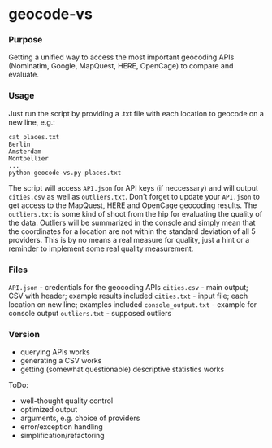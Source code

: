 geocode-vs
==========

### Purpose

Getting a unified way to access the most important geocoding APIs (Nominatim, Google, MapQuest, HERE, OpenCage) to compare and evaluate.

### Usage

Just run the script by providing a .txt file with each location to geocode on a new line, e.g.:

    cat places.txt  
    Berlin  
    Amsterdam  
    Montpellier
    ...
    python geocode-vs.py places.txt
  
The script will access `API.json` for API keys (if neccessary) and will output `cities.csv` as well as `outliers.txt`. Don't forget to update your `API.json` to get access to the MapQuest, HERE and OpenCage geocoding results. The `outliers.txt` is some kind of shoot from the hip for evaluating the quality of the data. Outliers will be summarized in the console and simply mean that the coordinates for a location are not within the standard deviation of all 5 providers. This is by no means a real measure for quality, just a hint or a reminder to implement some real quality measurement.

### Files

`API.json` - credentials for the geocoding APIs
`cities.csv` - main output; CSV with header; example results included
`cities.txt` - input file; each location on new line; examples included
`console_output.txt` - example for console output
`outliers.txt` - supposed outliers 

### Version

* querying APIs works
* generating a CSV works
* getting (somewhat questionable) descriptive statistics works

ToDo:
* well-thought quality control
* optimized output
* arguments, e.g. choice of providers
* error/exception handling
* simplification/refactoring

